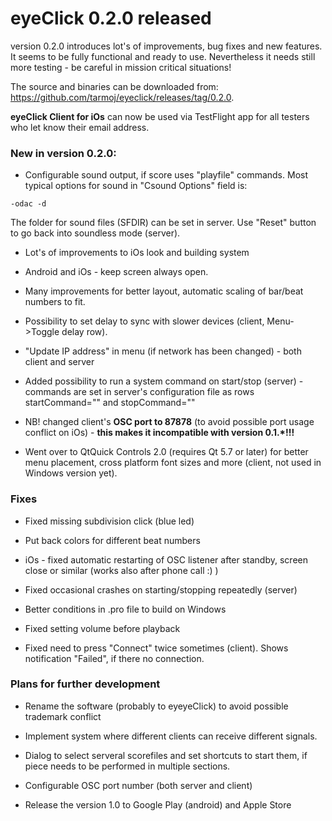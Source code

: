 # eyeClick 0.2.0 released
 

version 0.2.0 introduces lot's of improvements, bug fixes and new features. It seems to be fully functional and ready to use. Nevertheless it needs still more testing -  be careful in mission critical situations!
 
The source and binaries can be downloaded from: <https://github.com/tarmoj/eyeclick/releases/tag/0.2.0>.

**eyeClick Client for iOs** can now be used via TestFlight app for all testers who let know their email address.

### New in version 0.2.0:

* Configurable sound output, if score uses "playfile" commands. Most typical options for sound in "Csound Options" field is: 

``-odac -d``  

The folder for sound files (SFDIR) can be set in server. Use "Reset" button to go back into soundless mode (server).

* Lot's of improvements to iOs look and building system

* Android and iOs -  keep screen always open.

* Many improvements for better layout, automatic scaling of bar/beat numbers to fit.

* Possibility to set delay to sync with slower devices (client, Menu->Toggle delay row).

* "Update IP address"  in menu (if network has been changed) -  both client and server

* Added possibility to run a system command on start/stop (server) - commands are set in server's configuration file as rows startCommand="" and stopCommand=""

* NB! changed client's **OSC port to 87878** (to avoid possible port usage conflict on iOs) -  **this makes it incompatible with version 0.1.*!!!**

* Went over to QtQuick Controls 2.0 (requires Qt 5.7 or later) for better menu placement, cross platform font sizes and more (client, not used in Windows version yet).

### Fixes

* Fixed missing subdivision click (blue led)

* Put back colors for different beat numbers

* iOs -  fixed automatic restarting of OSC listener after standby, screen close or similar (works also after phone call :) )

* Fixed occasional crashes on starting/stopping repeatedly (server)

* Better conditions in .pro file to build on Windows

* Fixed setting volume before playback

* Fixed need to press "Connect" twice sometimes (client). Shows notification "Failed", if there no connection.




### Plans for further development

*  Rename the software (probably to eyeyeClick) to avoid possible trademark conflict

* Implement system where different clients can receive different signals.

* Dialog to select serveral scorefiles and set shortcuts to start them, if piece needs to be performed in multiple sections.

* Configurable OSC port number (both server and client)

* Release the version 1.0 to Google Play (android) and Apple Store

 